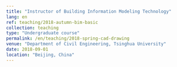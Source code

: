 ```yaml
---
title: "Instructor of Building Information Modeling Technology"
lang: en
ref: teaching/2018-autumn-bim-basic
collection: teaching
type: "Undergraduate course"
permalink: /en/teaching/2018-spring-cad-drawing
venue: "Department of Civil Engineering, Tsinghua University"
date: 2018-09-01
location: "Beijing, China"
---
```

